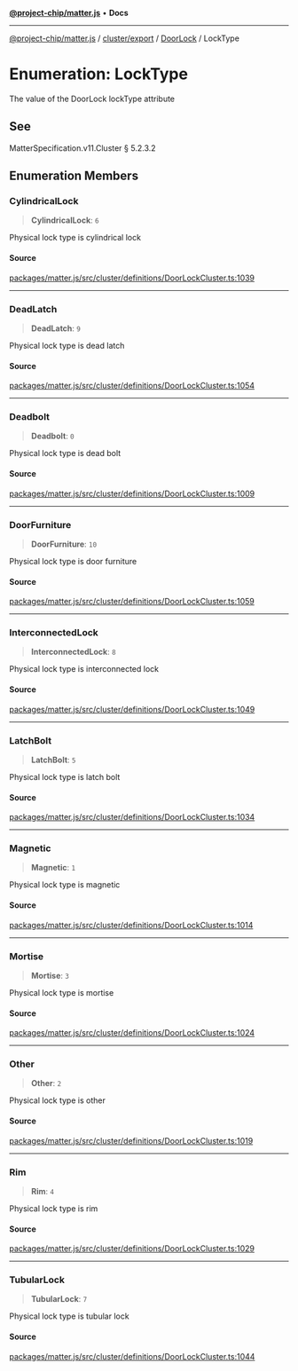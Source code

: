 [**@project-chip/matter.js**](../../../../../README.md) • **Docs**

***

[@project-chip/matter.js](../../../../../modules.md) / [cluster/export](../../../README.md) / [DoorLock](../README.md) / LockType

# Enumeration: LockType

The value of the DoorLock lockType attribute

## See

MatterSpecification.v11.Cluster § 5.2.3.2

## Enumeration Members

### CylindricalLock

> **CylindricalLock**: `6`

Physical lock type is cylindrical lock

#### Source

[packages/matter.js/src/cluster/definitions/DoorLockCluster.ts:1039](https://github.com/project-chip/matter.js/blob/7a8cbb56b87d4ccf34bec5a9a95ab40a1711324f/packages/matter.js/src/cluster/definitions/DoorLockCluster.ts#L1039)

***

### DeadLatch

> **DeadLatch**: `9`

Physical lock type is dead latch

#### Source

[packages/matter.js/src/cluster/definitions/DoorLockCluster.ts:1054](https://github.com/project-chip/matter.js/blob/7a8cbb56b87d4ccf34bec5a9a95ab40a1711324f/packages/matter.js/src/cluster/definitions/DoorLockCluster.ts#L1054)

***

### Deadbolt

> **Deadbolt**: `0`

Physical lock type is dead bolt

#### Source

[packages/matter.js/src/cluster/definitions/DoorLockCluster.ts:1009](https://github.com/project-chip/matter.js/blob/7a8cbb56b87d4ccf34bec5a9a95ab40a1711324f/packages/matter.js/src/cluster/definitions/DoorLockCluster.ts#L1009)

***

### DoorFurniture

> **DoorFurniture**: `10`

Physical lock type is door furniture

#### Source

[packages/matter.js/src/cluster/definitions/DoorLockCluster.ts:1059](https://github.com/project-chip/matter.js/blob/7a8cbb56b87d4ccf34bec5a9a95ab40a1711324f/packages/matter.js/src/cluster/definitions/DoorLockCluster.ts#L1059)

***

### InterconnectedLock

> **InterconnectedLock**: `8`

Physical lock type is interconnected lock

#### Source

[packages/matter.js/src/cluster/definitions/DoorLockCluster.ts:1049](https://github.com/project-chip/matter.js/blob/7a8cbb56b87d4ccf34bec5a9a95ab40a1711324f/packages/matter.js/src/cluster/definitions/DoorLockCluster.ts#L1049)

***

### LatchBolt

> **LatchBolt**: `5`

Physical lock type is latch bolt

#### Source

[packages/matter.js/src/cluster/definitions/DoorLockCluster.ts:1034](https://github.com/project-chip/matter.js/blob/7a8cbb56b87d4ccf34bec5a9a95ab40a1711324f/packages/matter.js/src/cluster/definitions/DoorLockCluster.ts#L1034)

***

### Magnetic

> **Magnetic**: `1`

Physical lock type is magnetic

#### Source

[packages/matter.js/src/cluster/definitions/DoorLockCluster.ts:1014](https://github.com/project-chip/matter.js/blob/7a8cbb56b87d4ccf34bec5a9a95ab40a1711324f/packages/matter.js/src/cluster/definitions/DoorLockCluster.ts#L1014)

***

### Mortise

> **Mortise**: `3`

Physical lock type is mortise

#### Source

[packages/matter.js/src/cluster/definitions/DoorLockCluster.ts:1024](https://github.com/project-chip/matter.js/blob/7a8cbb56b87d4ccf34bec5a9a95ab40a1711324f/packages/matter.js/src/cluster/definitions/DoorLockCluster.ts#L1024)

***

### Other

> **Other**: `2`

Physical lock type is other

#### Source

[packages/matter.js/src/cluster/definitions/DoorLockCluster.ts:1019](https://github.com/project-chip/matter.js/blob/7a8cbb56b87d4ccf34bec5a9a95ab40a1711324f/packages/matter.js/src/cluster/definitions/DoorLockCluster.ts#L1019)

***

### Rim

> **Rim**: `4`

Physical lock type is rim

#### Source

[packages/matter.js/src/cluster/definitions/DoorLockCluster.ts:1029](https://github.com/project-chip/matter.js/blob/7a8cbb56b87d4ccf34bec5a9a95ab40a1711324f/packages/matter.js/src/cluster/definitions/DoorLockCluster.ts#L1029)

***

### TubularLock

> **TubularLock**: `7`

Physical lock type is tubular lock

#### Source

[packages/matter.js/src/cluster/definitions/DoorLockCluster.ts:1044](https://github.com/project-chip/matter.js/blob/7a8cbb56b87d4ccf34bec5a9a95ab40a1711324f/packages/matter.js/src/cluster/definitions/DoorLockCluster.ts#L1044)
